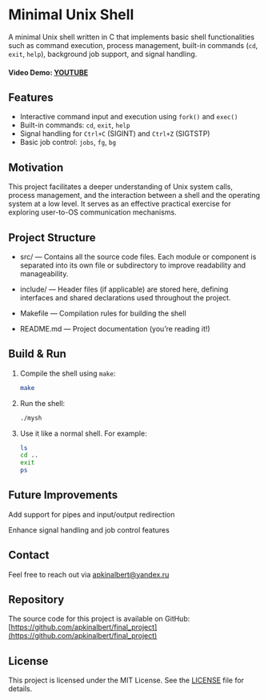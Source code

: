 # Minimal Unix Shell

A minimal Unix shell written in C that implements basic shell functionalities such as command execution, process management, built-in commands (`cd`, `exit`, `help`), background job support, and signal handling.

#### Video Demo:  [YOUTUBE](https://youtu.be/KZ55P2Vclgw)

## Features

- Interactive command input and execution using `fork()` and `exec()`
- Built-in commands: `cd`, `exit`, `help`
- Signal handling for `Ctrl+C` (SIGINT) and `Ctrl+Z` (SIGTSTP)
- Basic job control: `jobs`, `fg`, `bg`

## Motivation

This project facilitates a deeper understanding of Unix system calls, process management, and the interaction between a shell and the operating system at a low level. It serves as an effective practical exercise for exploring user-to-OS communication mechanisms.

## Project Structure

- src/ — Contains all the source code files. Each module or component is separated into its own file or subdirectory to improve readability and manageability.

- include/ — Header files (if applicable) are stored here, defining interfaces and shared declarations used throughout the project.

- Makefile — Compilation rules for building the shell

- README.md — Project documentation (you’re reading it!)


## Build & Run

1. Compile the shell using `make`:
    ```bash
    make
   
2. Run the shell:
    ```bash
    ./mysh

3. Use it like a normal shell. For example:
    ```bash
    ls
    cd ..
    exit
    ps

## Future Improvements

Add support for pipes and input/output redirection

Enhance signal handling and job control features

## Contact

Feel free to reach out via apkinalbert@yandex.ru

## Repository

The source code for this project is available on GitHub: [https://github.com/apkinalbert/final_project](https://github.com/apkinalbert/final_project)

## License

This project is licensed under the MIT License. See the [LICENSE](LICENSE.txt) file for details.